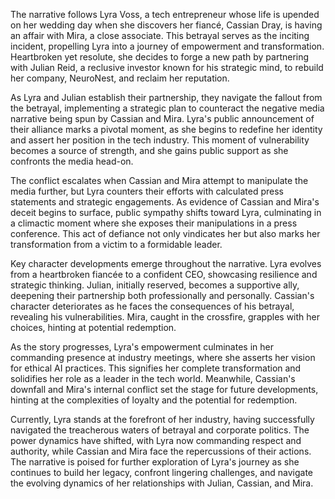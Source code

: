 The narrative follows Lyra Voss, a tech entrepreneur whose life is upended on her wedding day when she discovers her fiancé, Cassian Dray, is having an affair with Mira, a close associate. This betrayal serves as the inciting incident, propelling Lyra into a journey of empowerment and transformation. Heartbroken yet resolute, she decides to forge a new path by partnering with Julian Reid, a reclusive investor known for his strategic mind, to rebuild her company, NeuroNest, and reclaim her reputation.

As Lyra and Julian establish their partnership, they navigate the fallout from the betrayal, implementing a strategic plan to counteract the negative media narrative being spun by Cassian and Mira. Lyra's public announcement of their alliance marks a pivotal moment, as she begins to redefine her identity and assert her position in the tech industry. This moment of vulnerability becomes a source of strength, and she gains public support as she confronts the media head-on.

The conflict escalates when Cassian and Mira attempt to manipulate the media further, but Lyra counters their efforts with calculated press statements and strategic engagements. As evidence of Cassian and Mira's deceit begins to surface, public sympathy shifts toward Lyra, culminating in a climactic moment where she exposes their manipulations in a press conference. This act of defiance not only vindicates her but also marks her transformation from a victim to a formidable leader.

Key character developments emerge throughout the narrative. Lyra evolves from a heartbroken fiancée to a confident CEO, showcasing resilience and strategic thinking. Julian, initially reserved, becomes a supportive ally, deepening their partnership both professionally and personally. Cassian's character deteriorates as he faces the consequences of his betrayal, revealing his vulnerabilities. Mira, caught in the crossfire, grapples with her choices, hinting at potential redemption.

As the story progresses, Lyra's empowerment culminates in her commanding presence at industry meetings, where she asserts her vision for ethical AI practices. This signifies her complete transformation and solidifies her role as a leader in the tech world. Meanwhile, Cassian's downfall and Mira's internal conflict set the stage for future developments, hinting at the complexities of loyalty and the potential for redemption.

Currently, Lyra stands at the forefront of her industry, having successfully navigated the treacherous waters of betrayal and corporate politics. The power dynamics have shifted, with Lyra now commanding respect and authority, while Cassian and Mira face the repercussions of their actions. The narrative is poised for further exploration of Lyra's journey as she continues to build her legacy, confront lingering challenges, and navigate the evolving dynamics of her relationships with Julian, Cassian, and Mira.